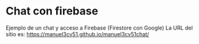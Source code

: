 # Chat con firebase
Ejemplo de un chat y acceso a Firebase (Firestore con Google)
La URL del sitio es: https://manuel3cv51.github.io/manuel3cv51chat/
